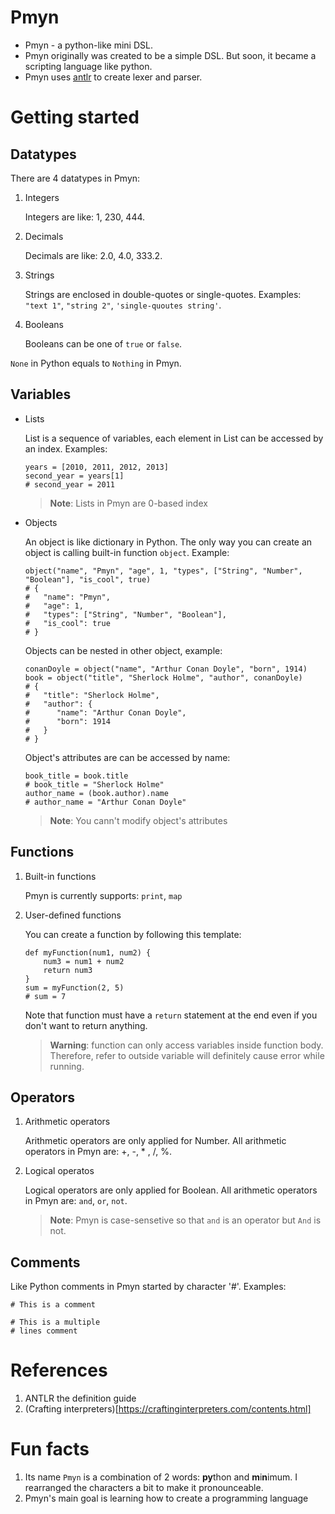 # Pmyn
* Pmyn - a python-like mini DSL.
* Pmyn originally was created to be a simple DSL. But soon, it became a scripting language like python.
* Pmyn uses [antlr](https://www.antlr.org/) to create lexer and parser.

# Getting started
## Datatypes
There are 4 datatypes in Pmyn:
1. Integers

   Integers are like: 1, 230, 444.

2. Decimals

   Decimals are like: 2.0, 4.0, 333.2.

3. Strings

   Strings are enclosed in double\-quotes or single-quotes. Examples: `"text 1"`, `"string 2"`, `'single-quoutes string'`.

4. Booleans

   Booleans can be one of `true` or `false`.

`None` in Python equals to `Nothing` in Pmyn.

## Variables
- Lists

   List is a sequence of variables, each element in List can be accessed by an index. Examples:
   ```
   years = [2010, 2011, 2012, 2013]
   second_year = years[1]
   # second_year = 2011
   ```
   >**Note**: Lists in Pmyn are 0-based index
   
- Objects

   An object is like dictionary in Python. The only way you can create an object is calling built-in function `object`. Example: 
   ```
   object("name", "Pmyn", "age", 1, "types", ["String", "Number", "Boolean"], "is_cool", true)
   # {
   #   "name": "Pmyn",
   #   "age": 1,
   #   "types": ["String", "Number", "Boolean"],
   #   "is_cool": true
   # }
   ```
   Objects can be nested in other object, example:
   ```
   conanDoyle = object("name", "Arthur Conan Doyle", "born", 1914)
   book = object("title", "Sherlock Holme", "author", conanDoyle)
   # {
   #   "title": "Sherlock Holme",
   #   "author": {
   #      "name": "Arthur Conan Doyle",
   #      "born": 1914
   #   }
   # }
   ```
   Object's attributes are can be accessed by name:
   ```
   book_title = book.title
   # book_title = "Sherlock Holme"
   author_name = (book.author).name
   # author_name = "Arthur Conan Doyle"
   ```
   >**Note**: You cann't modify object's attributes

## Functions
1. Built-in functions

   Pmyn is currently supports: `print`, `map`

2. User-defined functions

   You can create a function by following this template:
   ```
   def myFunction(num1, num2) {
       num3 = num1 + num2
       return num3
   }
   sum = myFunction(2, 5)
   # sum = 7 
   ```
   Note that function must have a `return` statement at the end even if you don't want to return anything.
   > **Warning**: function can only access variables inside function body. Therefore, refer to outside variable will definitely cause error while running.

## Operators
1. Arithmetic operators

   Arithmetic operators are only applied for Number. All arithmetic operators in Pmyn are: +, -, \* , /, %.

2. Logical operatos

   Logical operators are only applied for Boolean. All arithmetic operators in Pmyn are: `and`, `or`, `not`.
   >**Note**: Pmyn is case-sensetive so that `and` is an operator but `And` is not.

## Comments
Like Python comments in Pmyn started by character '#'. Examples:
```
# This is a comment
```

```
# This is a multiple
# lines comment
```

# References
1. ANTLR the definition guide
2. (Crafting interpreters)[https://craftinginterpreters.com/contents.html]

# Fun facts
1. Its name `Pmyn` is a combination of 2 words: **py**thon and **m**i**n**imum. I rearranged the characters a bit to make it pronounceable.
2. Pmyn's main goal is learning how to create a programming language
